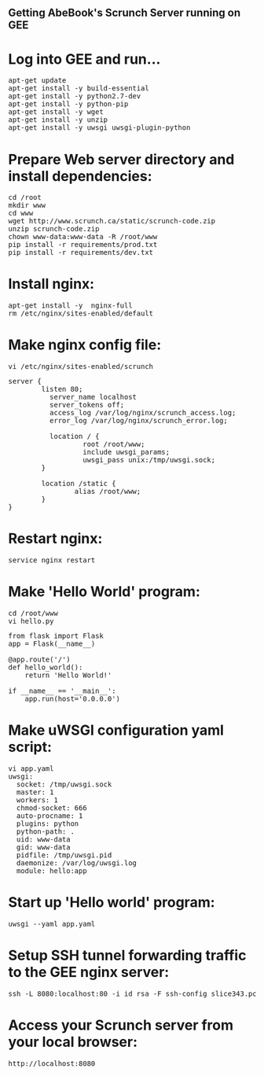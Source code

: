## Getting AbeBook's Scrunch Server running on GEE

# Log into GEE and run...

<pre class="command-line">
apt-get update
apt-get install -y build-essential
apt-get install -y python2.7-dev
apt-get install -y python-pip
apt-get install -y wget 
apt-get install -y unzip
apt-get install -y uwsgi uwsgi-plugin-python
</pre>

# Prepare Web server directory and install dependencies:

<pre class="command-line">
cd /root
mkdir www
cd www
wget http://www.scrunch.ca/static/scrunch-code.zip
unzip scrunch-code.zip
chown www-data:www-data -R /root/www
pip install -r requirements/prod.txt
pip install -r requirements/dev.txt
</pre>

# Install nginx:

<pre class="command-line">
apt-get install -y  nginx-full
rm /etc/nginx/sites-enabled/default
</pre>

# Make nginx config file:

<pre class="command-line">
vi /etc/nginx/sites-enabled/scrunch
</pre>

<pre class="command-line">
server {
        listen 80;
          server_name localhost
          server_tokens off;
          access_log /var/log/nginx/scrunch_access.log;
          error_log /var/log/nginx/scrunch_error.log;

          location / {
                  root /root/www;
                  include uwsgi_params;
                  uwsgi_pass unix:/tmp/uwsgi.sock;
        }

        location /static {
                alias /root/www;
        }
}
</pre>


# Restart nginx:

<pre class="command-line">
service nginx restart
</pre>

# Make 'Hello World' program:

<pre class="command-line">
cd /root/www
vi hello.py
</pre>

<pre class="command-line">
from flask import Flask
app = Flask(__name__)

@app.route('/')
def hello_world():
    return 'Hello World!'

if __name__ == '__main__':
    app.run(host='0.0.0.0')
</pre>

# Make  uWSGI configuration yaml script:

<pre class="command-line">
vi app.yaml
uwsgi:
  socket: /tmp/uwsgi.sock
  master: 1
  workers: 1
  chmod-socket: 666
  auto-procname: 1
  plugins: python
  python-path: .
  uid: www-data
  gid: www-data
  pidfile: /tmp/uwsgi.pid
  daemonize: /var/log/uwsgi.log
  module: hello:app
</pre>

# Start up 'Hello world' program:

<pre class="command-line">
uwsgi --yaml app.yaml
</pre>

# Setup SSH tunnel forwarding traffic to the GEE nginx server:

<pre class="command-line">
ssh -L 8080:localhost:80 -i id_rsa -F ssh-config slice343.pcvm3-1.instageni.stanford.edu -N
</pre>

# Access your Scrunch server from your local browser:

<pre class="command-line">
http://localhost:8080
</pre>
